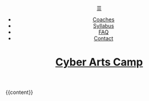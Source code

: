 <!DOCTYPE html>
<html lang="en">
	<head>
		<!-- Global site tag (gtag.js) - Google Analytics -->
        <script async src="https://www.googletagmanager.com/gtag/js?id=UA-172226953-1"></script>
        <script>
                window.dataLayer = window.dataLayer || [];
                function gtag(){dataLayer.push(arguments);}
                gtag('js', new Date());
                gtag('config', 'UA-172226953-1');
        </script>
        <meta charset="utf-8">
        <meta name="viewport" content="width=device-width, initial-scale=1, user-scalable=yes">
		<title>{{page.title}}</title>
		<link rel="stylesheet" type="text/css" href="/css/styles.css">
		<link rel="icon" href="/favicon.png">
        <!-- <script src="https://ajax.googleapis.com/ajax/libs/jquery/3.4.1/jquery.min.js"></script> -->
        <!-- <script src="/js/jquery.fitvids.js"></script> -->
		<!-- <script src="/js/scripts.js"></script> -->
	</head>
	<body>
        <header class="main_header">
            <a class="hamburger" href="#">&#9776;</a>
            <nav class="main_nav">
                <ul>
                    <li><a href="/martians">Coaches</a></li>
                    <li><a href="/syllabus">Syllabus</a></li>
                    <li><a href="/faq">FAQ</a></li>
                    <li><a href="/form">Contact</a></li>
                </ul>
            </nav>
            <h1>
                <a href="/index.html">Cyber Arts Camp</a>
            </h1>
        </header>
		{{content}}
		<script src="https://ajax.googleapis.com/ajax/libs/jquery/3.4.1/jquery.min.js"></script>
        <script src="/js/jquery.fitvids.js"></script>
        <script src="/js/scripts.js"></script>
	</body>
</html>
